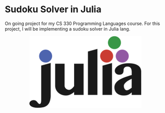 # Sudoku Solver in Julia

On going project for my CS 330 Programming Languages course. For this project, I will be implementing a sudoku solver in Julia lang. 

<p align="center">
  <img src="images/julia logo.png" width="350" title="hover text">
</p>
